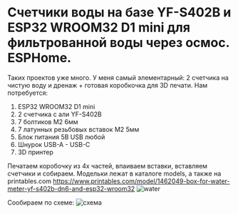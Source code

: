 # Счетчики воды на базе YF-S402B и ESP32 WROOM32 D1 mini для фильтрованной воды через осмос. ESPHome.

Таких проектов уже много. У меня самый элементарный: 2 счетчика на чистую воду и дренаж + готовая коробкочка для 3D печати.
Нам потребуется:
 1. ESP32 WROOM32 D1 mini
 2. 2 счетчика с али YF-S402B
 3. 7 болтиков М2 6мм
 4. 7 латунных резьбовых вставок М2 5мм
 5. Блок питания 5В USB любой
 6. Шнурок USB-A - USB-C
 7. 3D принтер

Печатаем коробочку из 4х частей, впаиваем вставки, вставляем счетчики и собираем.
Модельки лежат в каталоге models, а также на printables.com https://www.printables.com/model/1462049-box-for-water-meter-yf-s402b-dn6-and-esp32-wroom32
![water](https://github.com/user-attachments/assets/841ac764-3a16-4059-aeeb-b5497ec4086a)

Сообираем по схеме: 
![схема](https://github.com/user-attachments/assets/18a3898f-ae14-41aa-a4de-f5f5e64b2c79)

    
